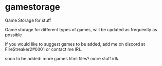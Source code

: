 # gamestorage
Game Storage for stuff


Game storage for different types of games, will be updated as frequently as possible 

If you would like to suggest games to be added, add me on discord at FireStreaker2#0001 or contact me IRL.


soon to be added:
more games
html files?
more stuff idk
